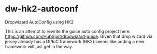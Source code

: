 dw-hk2-autoconf
===============

Dropwizard AutoConfig using HK2

This is an attempt to rewrite the guice auto config project here: https://github.com/HubSpot/dropwizard-guice. Given that drop wizard via jersey already has a DI/IoC framework (HK2) seems like adding a new framework will just get in the way.
